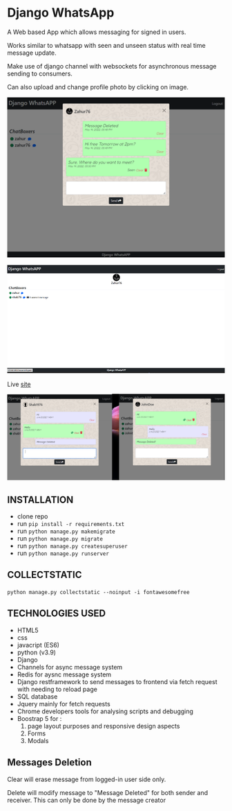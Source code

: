 # Django WhatsApp

A Web based App which allows messaging for signed in users. 

Works similar to whatsapp with seen and unseen status with real time message update.

Make use of django channel with websockets for asynchronous message sending to consumers.

Can also upload and change profile photo by clicking on image.

![sign-in](media/Untitled.png)

![sign-in](media/whatsapp2.png)

Live [site](https://django-whatsapp-zm.herokuapp.com/)

![screen shot](/media/screen.png?)

## INSTALLATION

* clone repo 
* run ```pip install -r requirements.txt```
* run ```python manage.py makemigrate```
* run ```python manage.py migrate```
* run ```python manage.py createsuperuser```
* run ```python manage.py runserver```

## COLLECTSTATIC

```python manage.py collectstatic --noinput -i fontawesomefree```

## TECHNOLOGIES USED

* HTML5
* css 
* javacript (ES6)
* python (v3.9)
* Django
* Channels for async message system
* Redis for aysnc message system
* Django restframework to send messages to frontend via fetch request with needing to reload page
* SQL database
* Jquery mainly for fetch requests
* Chrome developers tools for analysing scripts and debugging
* Boostrap 5 for :
    1. page layout purposes and responsive design aspects
    2. Forms 
    3. Modals 


## Messages Deletion

Clear will erase message from logged-in user side only.

Delete will modify message to "Message Deleted" for both sender and receiver. This can only be done by the message creator


